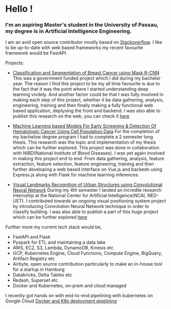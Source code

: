 # Hello !

### I'm an aspiring Master's student in the University of Passau, my degree is in Artificial Intelligence Engineering. 

I am an avid open source contributor mostly based on [Stackoverflow](https://stackoverflow.com/users/10949369/kazim-raza). I like to be up-to-date with web based frameworks my recent favourite framework would be FastAPI. 

Projects: 

- [Classification and Segmentation of Breast Cancer using Mask R-CNN](https://github.com/kazzastic/Breast-Cancer-Lump-Segmentation-MaskRCNN) 
This was a government funded project which I did during my bachelor year. The reason I find this project to be my all time favourite is due to the fact that it was the point where I started understanding deep learning vivdely. And another factor could be that I was fully involved in making each step of this project, whether it be data gathering, analysis, engineering, training and then finally making a fully functional web based application, deplyoing the front and backend. I was also able to publish this research on the web, you can check it [here](https://www.researchsquare.com/article/rs-523546/v1)

- [Machine Learning based Models For Early Screening & Detection Of Hematologic Cancer Using Cell Population Data](https://github.com/syedshameersarwar/HematologicCancer)
For the completion of my bachelow degree program I had to complete a 2 semester long thesis. This research was the topic and implementation of my thesis which can be further explored. This project was done in collaboration with NIBD(National Institute of Blood Diseases). I was yet again involved in making this project end to end. From data gathering, analysis, feature extraction, feature selection, feature engineering, training and then further developing a web based interface on Vue.js and backedn using Express.js along with Flask for machine learning inferences. 

- [Visual Landmarks Recognition of Urban Structures using Convolutional Neural Network](https://github.com/kazzastic/REST-API-neural-net)
During my 4th semester I landed an incredile research internship at the National Center for Artificial Intelligence(NCAI, NED-UET). I contributed towards an ongoing visual positioning system project by introducing Convolution Neural Network technique in order to classify building. I was also able to publish a part of this huge project which can be further explored [here](https://ieeexplore.ieee.org/document/9073795)

Further more my current tech stack would be, 
- FastAPI and Flask 
- Pyspark for ETL and maintaining a data lake
- AWS, EC2, S3, Lambda, DynamoDB, Kinesis etc
- GCP, Kubernetes Engine, Cloud Functions, Compute Engine, BigQuery, Artifact Registry etc
- Airbyte, open source contribution particularly to make an in-house tool for a startup in Hamburg
- Databricks, Delta Tables etc
- Redash, Superset etc
- Docker and Kubernetes, on-prem and cloud managed

I recenlty got hands on with end-to-end pipelining with kubernetes on Google Cloud [Docker and K8s deployment pipelining](https://github.com/kazzastic/GKE-gitAction-pipeline)
